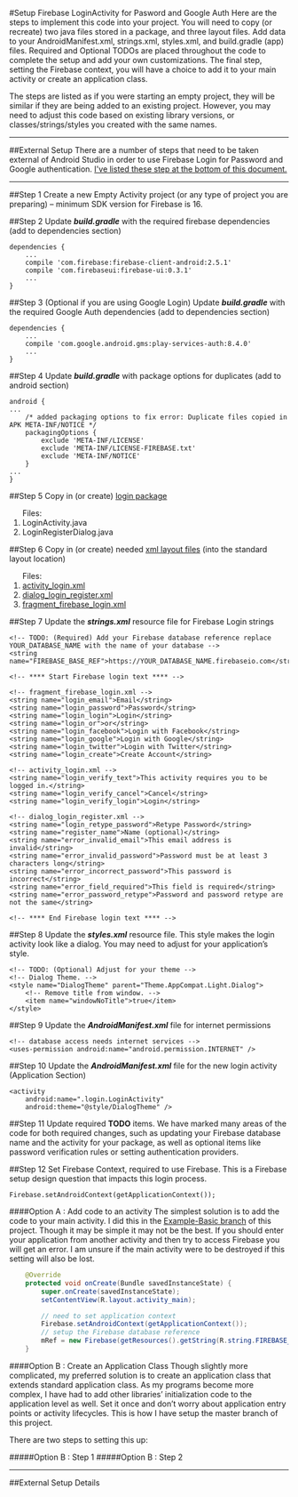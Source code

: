 #Setup Firebase LoginActivity for Pasword and Google Auth
Here are the steps to implement this code into your project. You will need to copy (or recreate) two java files stored in a package, and three layout files. Add data to your AndroidManifest.xml, strings.xml, styles.xml, and build.gradle (app) files. Required and Optional TODOs are placed throughout the code to complete the setup and add your own customizations. The final step, setting the Firebase context, you will have a choice to add it to your main activity or create an application class.

The steps are listed as if you were starting an empty project, they will be similar if they are being added to an existing project. 
However, you may need to adjust this code based on existing library versions, or classes/strings/styles you created with the same names.

<hr>

##External Setup
There are a number of steps that need to be taken external of Android Studio in order to use Firebase Login for Password and Google authentication. [I've listed these step at the bottom of this document.](https://github.com/cardenuto/FirebaseLogin/blob/master/SETUP.md#external-setup-details)

<hr>

##Step 1
Create a new Empty Activity project (or any type of project you are preparing) – minimum SDK version for Firebase is 16. 

##Step 2
Update ***build.gradle*** with the required firebase dependencies (add to dependencies section)

    dependencies {
        ... 
        compile 'com.firebase:firebase-client-android:2.5.1'
        compile 'com.firebaseui:firebase-ui:0.3.1'
        ... 
    }


##Step 3
(Optional if you are using Google Login) Update ***build.gradle*** with the required Google Auth dependencies (add to dependencies section)

    dependencies {
        ... 
        compile 'com.google.android.gms:play-services-auth:8.4.0'
        ... 
    }

##Step 4
Update ***build.gradle*** with package options for duplicates (add to android section)

    android {
    ... 
        /* added packaging options to fix error: Duplicate files copied in APK META-INF/NOTICE */
        packagingOptions {
            exclude 'META-INF/LICENSE'
            exclude 'META-INF/LICENSE-FIREBASE.txt'
            exclude 'META-INF/NOTICE'
        }
    ... 
    }

##Step 5
Copy in (or create) [login package](https://github.com/cardenuto/FirebaseLogin/tree/master/app/src/main/java/info/anth/firebaselogin/login) 

<ol>Files:
<li>LoginActivity.java</li>
<li>LoginRegisterDialog.java</li>
</ol>

##Step 6
Copy in (or create) needed [xml layout files](https://github.com/cardenuto/FirebaseLogin/tree/master/app/src/main/res/layout) (into the standard layout location)

<ol>Files:
<li><a href="https://github.com/cardenuto/FirebaseLogin/blob/master/app/src/main/res/layout/activity_login.xml">activity_login.xml</a></li>
<li><a href="https://github.com/cardenuto/FirebaseLogin/blob/master/app/src/main/res/layout/dialog_login_register.xml">dialog_login_register.xml</a></li>
<li><a href="https://github.com/cardenuto/FirebaseLogin/blob/master/app/src/main/res/layout/fragment_firebase_login.xml">fragment_firebase_login.xml</a></li>
</ol>

##Step 7
Update the ***strings.xml*** resource file for Firebase Login strings

    <!-- TODO: (Required) Add your Firebase database reference replace YOUR_DATABASE_NAME with the name of your database -->
    <string name="FIREBASE_BASE_REF">https://YOUR_DATABASE_NAME.firebaseio.com</string>

    <!-- **** Start Firebase login text **** -->

    <!-- fragment_firebase_login.xml -->
    <string name="login_email">Email</string>
    <string name="login_password">Password</string>
    <string name="login_login">Login</string>
    <string name="login_or">or</string>
    <string name="login_facebook">Login with Facebook</string>
    <string name="login_google">Login with Google</string>
    <string name="login_twitter">Login with Twitter</string>
    <string name="login_create">Create Account</string>

    <!-- activity_login.xml -->
    <string name="login_verify_text">This activity requires you to be logged in.</string>
    <string name="login_verify_cancel">Cancel</string>
    <string name="login_verify_login">Login</string>

    <!-- dialog_login_register.xml -->
    <string name="login_retype_password">Retype Password</string>
    <string name="register_name">Name (optional)</string>
    <string name="error_invalid_email">This email address is invalid</string>
    <string name="error_invalid_password">Password must be at least 3 characters long</string>
    <string name="error_incorrect_password">This password is incorrect</string>
    <string name="error_field_required">This field is required</string>
    <string name="error_password_retype">Password and password retype are not the same</string>

    <!-- **** End Firebase login text **** -->

##Step 8
Update the ***styles.xml*** resource file. This style makes the login activity look like a dialog. You may need to adjust for your application’s style.

    <!-- TODO: (Optional) Adjust for your theme -->
    <!-- Dialog Theme. -->
    <style name="DialogTheme" parent="Theme.AppCompat.Light.Dialog">
        <!-- Remove title from window. -->
        <item name="windowNoTitle">true</item>
    </style>

##Step 9
Update the ***AndroidManifest.xml*** file for internet permissions

    <!-- database access needs internet services -->
    <uses-permission android:name="android.permission.INTERNET" />

##Step 10
Update the ***AndroidManifest.xml*** file for the new login activity (Application Section)
    
    <activity
        android:name=".login.LoginActivity"
        android:theme="@style/DialogTheme" />


##Step 11
Update required **TODO** items. We have marked many areas of the code for both required changes, such as updating your Firebase database name and the activity for your package, as well as optional items like password verification rules or setting authentication providers. 

##Step 12
Set Firebase Context, required to use Firebase. This is a Firebase setup design question that impacts this login process.

    Firebase.setAndroidContext(getApplicationContext());

####Option A : Add code to an activity
The simplest solution is to add the code to your main activity. I did this in the [Example-Basic branch](https://github.com/cardenuto/FirebaseLogin/tree/Example-Basic) of this project. Though it may be simple it may not be the best. If you should enter your application from another activity and then try to access Firebase you will get an error. I am unsure if the main activity were to be destroyed if this setting will also be lost. 

```java
    @Override
    protected void onCreate(Bundle savedInstanceState) {
        super.onCreate(savedInstanceState);
        setContentView(R.layout.activity_main);

        // need to set application context
        Firebase.setAndroidContext(getApplicationContext());
        // setup the Firebase database reference
        mRef = new Firebase(getResources().getString(R.string.FIREBASE_BASE_REF));
    }
```

####Option B : Create an Application Class
Though slightly more complicated, my preferred solution is to create an application class that extends standard application class. As my programs become more complex, I have had to add other libraries’ initialization code to the application level as well. Set it once and don’t worry about application entry points or activity lifecycles. This is how I have setup the master branch of this project. 

There are two steps to setting this up: 

#####Option B : Step 1
#####Option B : Step 2

<hr>

##External Setup Details
